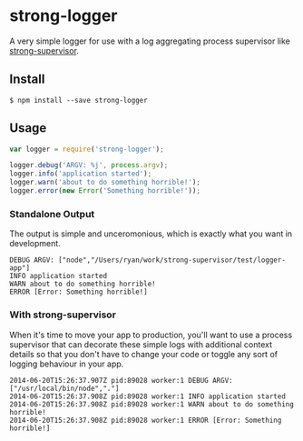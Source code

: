 strong-logger
=============

A very simple logger for use with a log aggregating process supervisor like
[strong-supervisor](https://www.npmjs.org/package/strong-supervisor).

## Install

    $ npm install --save strong-logger

## Usage

```js
var logger = require('strong-logger');

logger.debug('ARGV: %j', process.argv);
logger.info('application started');
logger.warn('about to do something horrible!');
logger.error(new Error('Something horrible!'));
```

### Standalone Output

The output is simple and unceromonious, which is exactly what you want in
development.
```
DEBUG ARGV: ["node","/Users/ryan/work/strong-supervisor/test/logger-app"]
INFO application started
WARN about to do something horrible!
ERROR [Error: Something horrible!]
```

### With strong-supervisor

When it's time to move your app to production, you'll want to use a process
supervisor that can decorate these simple logs with additional context details
so that you don't have to change your code or toggle any sort of logging
behaviour in your app.

```
2014-06-20T15:26:37.907Z pid:89028 worker:1 DEBUG ARGV: ["/usr/local/bin/node","."]
2014-06-20T15:26:37.908Z pid:89028 worker:1 INFO application started
2014-06-20T15:26:37.908Z pid:89028 worker:1 WARN about to do something horrible!
2014-06-20T15:26:37.908Z pid:89028 worker:1 ERROR [Error: Something horrible!]
```
